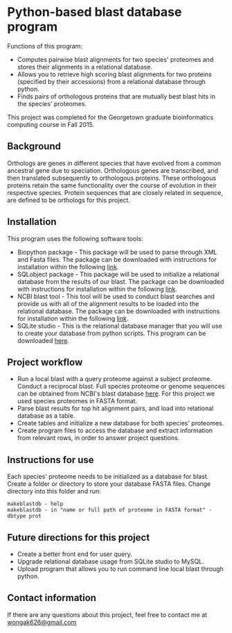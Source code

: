 # Python-based blast database program

Functions of this program:
* Computes pairwise blast alignments for two species' proteomes and stores their alignments in a relational database.
* Allows you to retrieve high scoring blast alignments for two proteins (specified by their accessions) from a relational database through python.
* Finds pairs of orthologous proteins that are mutually best blast hits in the species' proteomes.

This project was completed for the Georgetown graduate bioinformatics computing course in Fall 2015.

## Background
Orthologs are genes in different species that have evolved from a common ancestral gene due to speciation. Orthologous genes are transcribed, and then translated subsequently to orthologous proteins. These orthologous proteins retain the same functionality over the course of evolution in their respective species. Protein sequences that are closely related in sequence, are defined to be orthologs for this project.

## Installation
This program uses the following software tools:
* Biopython package - This package will be used to parse through XML and Fasta files. The package can be downloaded with instructions for installation within the following [link](http://biopython.org/wiki/Download).
* SQLobject package - This package will be used to initialize a relational database from the results of our blast. The package can be downloaded with instructions for installation within the following [link](http://www.sqlobject.org/download.html).
* NCBI blast tool - This tool will be used to conduct blast searches and provide us with all of the alignment results to be loaded into the relational database. The package can be downloaded with instructions for installation within the following [link](https://blast.ncbi.nlm.nih.gov/Blast.cgi?CMD=Web&PAGE_TYPE=BlastDocs&DOC_TYPE=Download).
* SQLite studio - This is the relational database manager that you will use to create your database from python scripts. This program can be downloaded [here](https://sqlitestudio.pl/index.rvt?act=download).


## Project workflow
- Run a local blast with a query proteome against a subject proteome. Conduct a reciprocal blast. Full species proteome or genome sequences can be obtained from NCBI's blast database [here](https://ftp.ncbi.nlm.nih.gov/blast/db/). For this project we used species proteomes in FASTA format.
- Parse blast results for top hit alignment pairs, and load into relational database as a table.
- Create tables and initialize a new database for both species' proteomes.
- Create program files to access the database and extract information from relevant rows, in order to answer project questions.

## Instructions for use
Each species' proteome needs to be initialized as a database for blast. Create a folder or directory to store your database FASTA files. Change directory into this folder and run:
```
makeblastdb - help
makeblastdb - in "name or full path of proteome in FASTA format" -dbtype prot
```


## Future directions for this project
* Create a better front end for user query.
* Upgrade relational database usage from SQLite studio to MySQL.
* Upload program that allows you to run command line local blast through python.

## Contact information
If there are any questions about this project, feel free to contact me at wongak626@gmail.com


